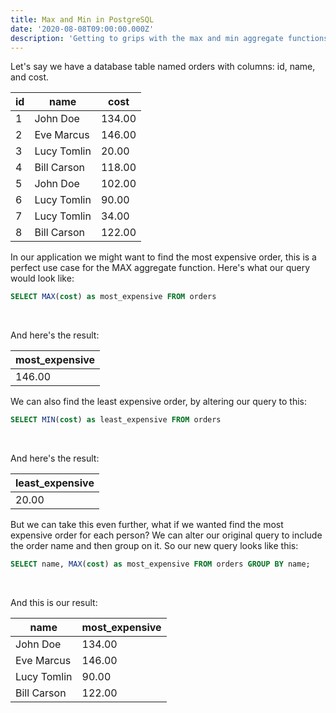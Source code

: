 ```yaml
---
title: Max and Min in PostgreSQL
date: '2020-08-08T09:00:00.000Z'
description: 'Getting to grips with the max and min aggregate functions in Postgres'
---
```


Let's say we have a database table named orders with columns: id, name, and cost.

| id  | name        | cost   |
| --- | ----------- | ------ |
| 1   | John Doe    | 134.00 |
| 2   | Eve Marcus  | 146.00 |
| 3   | Lucy Tomlin | 20.00  |
| 4   | Bill Carson | 118.00 |
| 5   | John Doe    | 102.00 |
| 6   | Lucy Tomlin | 90.00  |
| 7   | Lucy Tomlin | 34.00  |
| 8   | Bill Carson | 122.00 |

In our application we might want to find the most expensive order, this is a perfect use case for the MAX aggregate function. Here's what our query would look like:

```SQL
SELECT MAX(cost) as most_expensive FROM orders
```

<br/>

And here's the result:

| most_expensive |
| -------------- |
| 146.00         |

We can also find the least expensive order, by altering our query to this:

```SQL
SELECT MIN(cost) as least_expensive FROM orders
```

<br/>

And here's the result:

| least_expensive |
| --------------- |
| 20.00           |

But we can take this even further, what if we wanted find the most expensive order for each person? We can alter our original query to include the order name and then group on it. So our new query looks like this:

```SQL
SELECT name, MAX(cost) as most_expensive FROM orders GROUP BY name;
```

<br/>

And this is our result:

| name        | most_expensive |
| ----------- | -------------- |
| John Doe    | 134.00         |
| Eve Marcus  | 146.00         |
| Lucy Tomlin | 90.00          |
| Bill Carson | 122.00         |
